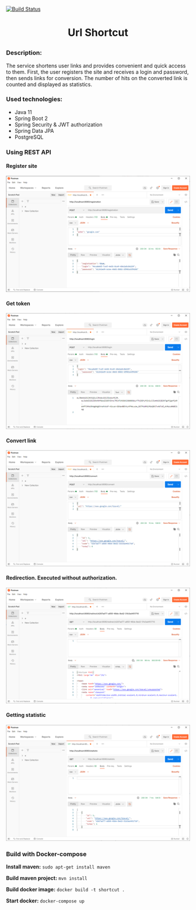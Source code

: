 [![Build Status](https://travis-ci.org/VadimShein/job4j_url_shortcut.svg?branch=master)](https://travis-ci.org/VadimShein/job4j_url_shortcut)

# <p align="center">Url Shortcut</p>

### Description:
The service shortens user links and provides convenient and quick access to them.
First, the user registers the site and receives a login and password, then sends links for conversion. 
The number of hits on the converted link is counted and displayed as statistics.

### Used technologies:
* Java 11
* Spring Boot 2
* Spring Security & JWT authorization
* Spring Data JPA
* PostgreSQL

### Using REST API

#### Register site

![ScreenShot](./images/registration.PNG)

#### Get token

![ScreenShot](./images/get_token.PNG)

#### Convert link

![ScreenShot](./images/convert_link.PNG)

#### Redirection. Executed without authorization.

![ScreenShot](./images/redirection.PNG)

#### Getting statistic

![ScreenShot](./images/get_statistic.PNG)

### Build with Docker-compose

**Install maven:**
```sudo apt-get install maven```

**Build maven project:**
```mvn install```

**Build docker image:**
```docker build -t shortcut .```

**Start docker:**
```docker-compose up```
